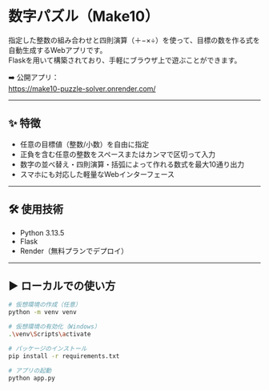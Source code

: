 # 数字パズル（Make10）

指定した整数の組み合わせと四則演算（＋−×÷）を使って、目標の数を作る式を自動生成するWebアプリです。  
Flaskを用いて構築されており、手軽にブラウザ上で遊ぶことができます。

➡️ 公開アプリ：  
https://make10-puzzle-solver.onrender.com/

---

## ✨ 特徴

- 任意の目標値（整数/小数）を自由に指定
- 正負を含む任意の整数をスペースまたはカンマで区切って入力
- 数字の並べ替え・四則演算・括弧によって作れる数式を最大10通り出力
- スマホにも対応した軽量なWebインターフェース

---

## 🛠 使用技術

- Python 3.13.5
- Flask
- Render（無料プランでデプロイ）

---

## ▶️ ローカルでの使い方

```bash
# 仮想環境の作成（任意）
python -m venv venv

# 仮想環境の有効化（Windows）
.\venv\Scripts\activate

# パッケージのインストール
pip install -r requirements.txt

# アプリの起動
python app.py
